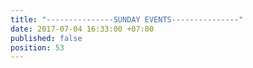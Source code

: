 ```yaml
---
title: "---------------SUNDAY EVENTS---------------"
date: 2017-07-04 16:33:00 +07:00
published: false
position: 53
---
```



